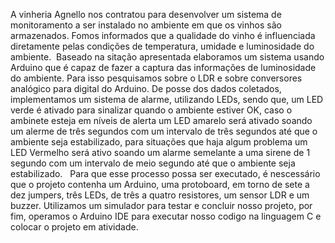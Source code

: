 A vinheria Agnello nos contratou para desenvolver um sistema de monitoramento a ser instalado no ambiente em que os vinhos são armazenados. Fomos informados que a qualidade do vinho é influenciada diretamente pelas condições de temperatura, umidade e luminosidade do ambiente.  
Baseado na sitação apresentada elaboramos um sistema usando Arduino que é capaz de fazer a captura das informações de luminosidade do ambiente. Para isso pesquisamos sobre o LDR e sobre conversores analógico para digital do Arduino. De posse dos dados coletados, implementamos um sistema de alarme, utilizando LEDs, sendo que, um LED verde é ativado para sinalizar quando o ambiente estiver OK, caso o ambinete esteja em níveis de alerta um LED amarelo será ativado soando um alerme de três segundos com um intervalo de três segundos até que o ambiente seja estabilizado, para situações que haja algum problema um LED Vermelho será ativo soando um alarme semelante a uma sirene de 1 segundo com um intervalo de meio segundo até que o ambiente seja estabilizado.   
Para que esse processo possa ser executado, é nescessário que o projeto contenha um Arduino, uma protoboard, em torno de sete a dez jumpers, três LEDs, de três a quatro resistores, um sensor LDR e um buzzer. Utilizamos um simulador para testar e concluir nosso projeto, por fim, operamos o Arduino IDE para executar nosso codigo na linguagem C e colocar o projeto em atividade.  
